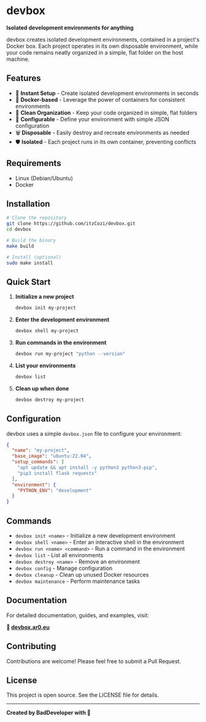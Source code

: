 # devbox

**Isolated development environments for anything**

devbox creates isolated development environments, contained in a project's Docker box. Each project operates in its own disposable environment, while your code remains neatly organized in a simple, flat folder on the host machine.

## Features

- 🚀 **Instant Setup** - Create isolated development environments in seconds
- 🐳 **Docker-based** - Leverage the power of containers for consistent environments
- 📁 **Clean Organization** - Keep your code organized in simple, flat folders
- 🔧 **Configurable** - Define your environment with simple JSON configuration
- 🗑️ **Disposable** - Easily destroy and recreate environments as needed
- 🛡️ **Isolated** - Each project runs in its own container, preventing conflicts

## Requirements

- Linux (Debian/Ubuntu)
- Docker

## Installation

```bash
# Clone the repository
git clone https://github.com/itzCozi/devbox.git
cd devbox

# Build the binary
make build

# Install (optional)
sudo make install
```

## Quick Start

1. **Initialize a new project**
   ```bash
   devbox init my-project
   ```

2. **Enter the development environment**
   ```bash
   devbox shell my-project
   ```

3. **Run commands in the environment**
   ```bash
   devbox run my-project "python --version"
   ```

4. **List your environments**
   ```bash
   devbox list
   ```

5. **Clean up when done**
   ```bash
   devbox destroy my-project
   ```

## Configuration

devbox uses a simple `devbox.json` file to configure your environment:

```json
{
  "name": "my-project",
  "base_image": "ubuntu:22.04",
  "setup_commands": [
    "apt update && apt install -y python3 python3-pip",
    "pip3 install flask requests"
  ],
  "environment": {
    "PYTHON_ENV": "development"
  }
}
```

## Commands

- `devbox init <name>` - Initialize a new development environment
- `devbox shell <name>` - Enter an interactive shell in the environment
- `devbox run <name> <command>` - Run a command in the environment
- `devbox list` - List all environments
- `devbox destroy <name>` - Remove an environment
- `devbox config` - Manage configuration
- `devbox cleanup` - Clean up unused Docker resources
- `devbox maintenance` - Perform maintenance tasks

## Documentation

For detailed documentation, guides, and examples, visit:

**📖 [devbox.ar0.eu](https://devbox.ar0.eu)**

## Contributing

Contributions are welcome! Please feel free to submit a Pull Request.

## License

This project is open source. See the LICENSE file for details.

---

**Created by BadDeveloper with 💙**